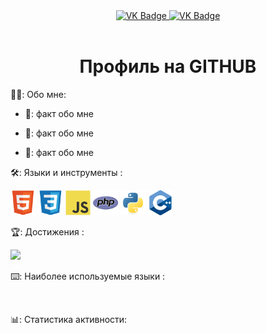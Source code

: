 <div id ="badges" align="center">
<a href="https://vk.com/bluefacebabyeeeaaayyy"> 
  <img src="https://img.shields.io/badge/VK-blue?style=for-the-badge&logo=VK&logoColor=white" alt="VK Badge"/>
</a>
<a href="https://mail.google.com/mail/u/0/#inbox">
  <img src="https://img.shields.io/badge/EMAIL-red?style=for-the-badge&logo=Gmail&logoColor=white" alt="VK Badge"/>
</a>
</div>

<div id="viewprof" align="center">
  <img src="https://komarev.com/ghpvc/?username=maYkiss&style=flat-square&color=blue" alt=""/>
</div>

<div id="heythere" align="center">
<h1>Профиль на GITHUB</h1>
</div>
👨‍💻: Обо мне:

- 🧠: факт обо мне
  
- 🦙: факт обо мне
  
- 🥇: факт обо мне

🛠️: Языки и инструменты :

<div>
  <img src="https://github.com/devicons/devicon/blob/master/icons/html5/html5-original.svg" width="40" height="40">
  <img src="https://github.com/devicons/devicon/blob/master/icons/css3/css3-original.svg" width="40" height="40">
  <img src="https://github.com/devicons/devicon/blob/master/icons/javascript/javascript-original.svg" width="40" height="40">
  <img src="https://github.com/devicons/devicon/blob/master/icons/php/php-original.svg" width="40" height="40">
  <img src="https://github.com/devicons/devicon/blob/master/icons/python/python-original.svg" width="40" height="40">
  <img src="https://github.com/devicons/devicon/blob/master/icons/cplusplus/cplusplus-original.svg" width="40" height="40">
</div>

🏆: Достижения :

<div>
  <img src="https://github-profile-trophy.vercel.app/?username=maYkiss" alt""/>
</div>

⌨️: Наиболее используемые языки :

<div>
  <img src="https://github-readme-stats.vercel.app/api/top-langs/?username=maYkiss" alt=""/>
</div>

📊: Статистика активности:

<div>
  <img src="https://github-readme-activity-graph.vercel.app?username=maYkiss&theme=dracula" alt=""/>
</div>
